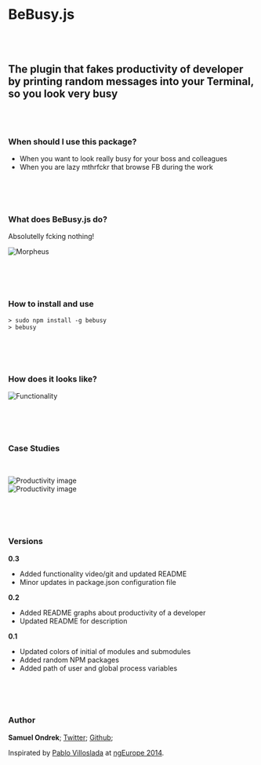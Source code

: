 # BeBusy.js

<br/><br/>

## The plugin that fakes productivity of developer by printing random messages into your Terminal, so you look very busy

<br/><br/>

### When should I use this package?

 - When you want to look really busy for your boss and colleagues
 - When you are lazy mthrfckr that browse FB during the work

 <br/><br/><br/>

### What does BeBusy.js do?

Absolutelly fcking nothing!

![Morpheus](https://rawgit.com/ondrek/bebusy.js/master/graphs/morpheus.jpg)

<br/><br/><br/>

### How to install and use

    > sudo npm install -g bebusy
    > bebusy

<br/><br/><br/>

### How does it looks like?

![Functionality](https://rawgit.com/ondrek/bebusy.js/master/graphs/functionality.gif)

<br/><br/><br/>

### Case Studies

<br/>

![Productivity image](https://rawgit.com/ondrek/bebusy.js/master/graphs/productivity-1.png)
<br/>
![Productivity image](https://rawgit.com/ondrek/bebusy.js/master/graphs/productivity-2.png)

<br/><br/><br/>

### Versions

**0.3**

 - Added functionality video/git and updated README
 - Minor updates in package.json configuration file

**0.2**

 - Added README graphs about productivity of a developer
 - Updated README for description

**0.1**

 - Updated colors of initial of modules and submodules
 - Added random NPM packages
 - Added path of user and global process variables

<br/><br/><br/>

### Author

**Samuel Ondrek**;
[Twitter](https://twitter.com/ondrek "Follow ma men on Twitter");
[Github](https://github.com/ondrek "Follow ma men on Github");

Inspirated by [Pablo Villoslada](https://twitter.com/Puigcerber) at [ngEurope 2014](http://ngeurope.org/).

<br/>

 [1]: http://en.wikipedia.org/wiki/Rainbow_table  "Check what is a rainbow table on Wikipedia"
 [2]: http://www.hashkiller.co.uk/  "Try to crack your own MD5 hash"
 [3]: http://en.wikipedia.org/wiki/Niels_Provos "Niels is a researcher in the areas of secure systems"
 [4]: http://en.wikipedia.org/wiki/Avalanche_effect
 [5]: http://en.wikipedia.org/wiki/Pigeonhole_principle